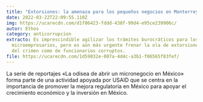 ```yaml
---
title: "Extorsiones: la amenaza para los pequeños negocios en Monterrey "
date: 2022-03-22T22:09:55.110Z
img: https://ucarecdn.com/d1f06423-fddd-438f-99d4-e95ce239906c/
autor: Ethos
category: anticorrupcion
extracto: Es imprescindible agilizar los trámites burocráticos para los
  microempresarios, pero es aún más urgente frenar la ola de extorsiones tanto
  del crimen como de funcionarios corruptos.
file: https://ucarecdn.com/1d59032e-007a-4d4c-a3b1-f06565f83fef/
---
```

La serie de reportajes «La odisea de abrir un micronegocio en México» forma parte de una actividad apoyada por USAID que se centra en la importancia de promover la mejora regulatoria en México para apoyar el crecimiento económico y la inversión en México.
